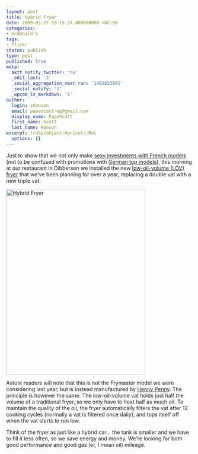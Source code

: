 ```yaml
---
layout: post
title: Hybrid Fryer
date: 2009-05-27 19:15:37.000000000 +02:00
categories:
- mcdonald's
tags:
- flickr
status: publish
type: post
published: true
meta:
  aktt_notify_twitter: 'no'
  _edit_last: '3'
  _social_aggregation_next_run: '1401623081'
  _social_notify: '1'
  _wpcom_is_markdown: '1'
author:
  login: shanson
  email: papascott-wp@gmail.com
  display_name: PapaScott
  first_name: Scott
  last_name: Hanson
excerpt: !ruby/object:Hpricot::Doc
  options: {}
---
```

<p>Just to show that we not only make <a href="http://www.papascott.de/archives/2009/04/15/stripes-from-paris">sexy investments with French models</a> (not to be confused with promotions with <a href="http://www.abendzeitung.de/leute/108462">German top models</a>), this morning at our restaurant in Dibbersen we installed the new <a href="http://www.papascott.de/archives/2009/04/15/stripes-from-paris">low-oil-volume (LOV) fryer</a> that we've been planning for over a year, replacing a double vat with a new triple vat.</p>
<p><a href="http://www.flickr.com/photos/51035717986@N01/3570794066" title="View 'Hybrid Fryer' on Flickr.com"><img src="https://farm4.static.flickr.com/3641/3570794066_cebd1281e2.jpg" alt="Hybrid Fryer" border="0" width="375" height="500" /></a></p>
<p>Astute readers will note that this is not the Frymaster model we were considering last year, but is instead manufactured by <a href="http://www.hennypenny.com/">Henny Penny</a>. The principle is however the same. The low-oil-volume vat holds just half the volume of a traditional fryer, so we only have to heat half as much oil. To maintain the quality of the oil, the fryer automatically filters the vat after 12 cooking cycles (normally a vat is filtered once daily), and tops itself off when the vat starts to run low.</p>
<p>Think of the fryer as just like a hybrid car... the tank is smaller and we have to fill it less often, so we save energy and money. We're looking for both good performance and good gas (er, I mean oil) mileage.</p>
